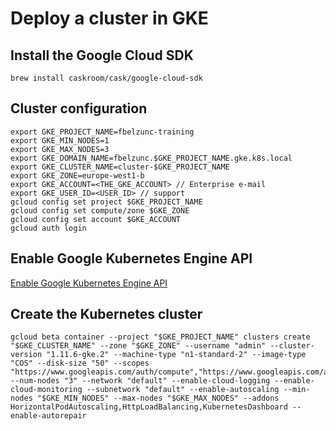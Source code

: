 # Deploy a cluster in GKE

## Install the Google Cloud SDK

```
brew install caskroom/cask/google-cloud-sdk
```

## Cluster configuration

```
export GKE_PROJECT_NAME=fbelzunc-training
export GKE_MIN_NODES=1
export GKE_MAX_NODES=3
export GKE_DOMAIN_NAME=fbelzunc.$GKE_PROJECT_NAME.gke.k8s.local
export GKE_CLUSTER_NAME=cluster-$GKE_PROJECT_NAME
export GKE_ZONE=europe-west1-b
export GKE_ACCOUNT=<THE_GKE_ACCOUNT> // Enterprise e-mail
export GKE_USER_ID=<USER_ID> // support
gcloud config set project $GKE_PROJECT_NAME
gcloud config set compute/zone $GKE_ZONE
gcloud config set account $GKE_ACCOUNT
gcloud auth login
```

## Enable Google Kubernetes Engine API

[Enable Google Kubernetes Engine API](https://console.cloud.google.com/apis/library/container.googleapis.com?q=kubernetes%20engine&_ga=2.80379410.-405337588.1547913753)

## Create the Kubernetes cluster

```
gcloud beta container --project "$GKE_PROJECT_NAME" clusters create "$GKE_CLUSTER_NAME" --zone "$GKE_ZONE" --username "admin" --cluster-version "1.11.6-gke.2" --machine-type "n1-standard-2" --image-type "COS" --disk-size "50" --scopes "https://www.googleapis.com/auth/compute","https://www.googleapis.com/auth/devstorage.read_only","https://www.googleapis.com/auth/logging.write","https://www.googleapis.com/auth/monitoring","https://www.googleapis.com/auth/servicecontrol","https://www.googleapis.com/auth/service.management.readonly","https://www.googleapis.com/auth/trace.append" --num-nodes "3" --network "default" --enable-cloud-logging --enable-cloud-monitoring --subnetwork "default" --enable-autoscaling --min-nodes "$GKE_MIN_NODES" --max-nodes "$GKE_MAX_NODES" --addons HorizontalPodAutoscaling,HttpLoadBalancing,KubernetesDashboard --enable-autorepair
```

